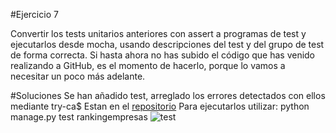 #Ejercicio 7

Convertir los tests unitarios anteriores con assert a programas de test y ejecutarlos desde mocha, usando descripciones del test y del grupo de test de forma correcta. Si hasta ahora no has subido el código que has venido realizando a GitHub, es el momento de hacerlo, porque lo vamos a necesitar un poco más adelante.

#Soluciones
Se han añadido test, arreglado los errores detectados con ellos mediante try-ca$
Estan en el [repositorio](https://github.com/fnavarrogonzalez/RankingEmpresas/blob/master/rankingempresas/tests.py)
Para ejecutarlos utilizar:
python manage.py test rankingempresas
![test](http://www.francisconavarro.nom.es/cloudcomputing/t1/test.png)

